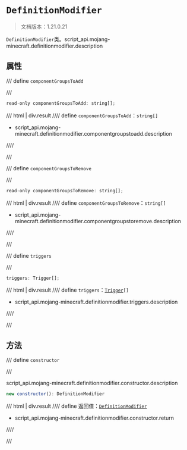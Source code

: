 # `DefinitionModifier`

> 文档版本：1.21.0.21

`DefinitionModifier`类。script_api.mojang-minecraft.definitionmodifier.description

## 属性

/// define
`componentGroupsToAdd`


///

```js
read-only componentGroupsToAdd: string[];
```

/// html | div.result
//// define
`componentGroupsToAdd`：`string[]`

- script_api.mojang-minecraft.definitionmodifier.componentgroupstoadd.description


////

///


/// define
`componentGroupsToRemove`


///

```js
read-only componentGroupsToRemove: string[];
```

/// html | div.result
//// define
`componentGroupsToRemove`：`string[]`

- script_api.mojang-minecraft.definitionmodifier.componentgroupstoremove.description


////

///


/// define
`triggers`


///

```js
triggers: Trigger[];
```

/// html | div.result
//// define
`triggers`：<code><a href="../trigger/">Trigger</a>[]</code>

- script_api.mojang-minecraft.definitionmodifier.triggers.description


////

///


## 方法

/// define
`constructor`


///

script_api.mojang-minecraft.definitionmodifier.constructor.description

```js
new constructor(): DefinitionModifier
```

/// html | div.result
//// define
返回值：[`DefinitionModifier`](./definitionmodifier.md)

- script_api.mojang-minecraft.definitionmodifier.constructor.return


////

///

